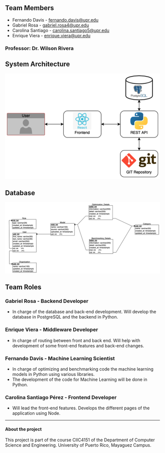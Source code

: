 ## Team Members

* Fernando Davis - fernando.davis@upr.edu
* Gabriel Rosa - gabriel.rosa4@upr.edu
* Carolina Santiago - carolina.santiago5@upr.edu
* Enrique Viera - enrique.viera@upr.edu

### Professor: Dr. Wilson Rivera

## System Architecture
![system architecture](documentation/page/media/System_Architecture.png)

## Database
![table diagram](documentation/page/media/Table_Diagram.png)


## Team Roles
### Gabriel Rosa - Backend Developer
- In charge of the database and back-end development. Will develop the database in PostgreSQL and the backend in Python.

### Enrique Viera - Middleware Developer
- In charge of routing between front and back end. Will help with development of some front-end features and back-end changes.

### Fernando Davis - Machine Learning Scientist
- In charge of optimizing and benchmarking code the machine learning models in Python using various libraries.
- The development of the code for Machine Learning will be done in Python.

### Carolina Santiago Pérez - Frontend Developer
- Will lead the front-end features. Develops the different pages of the application using Node.

---

#### About the project
This project is part of the course CIIC4151 of the Department of Computer Science and Engineering. University of Puerto Rico, Mayaguez Campus.
